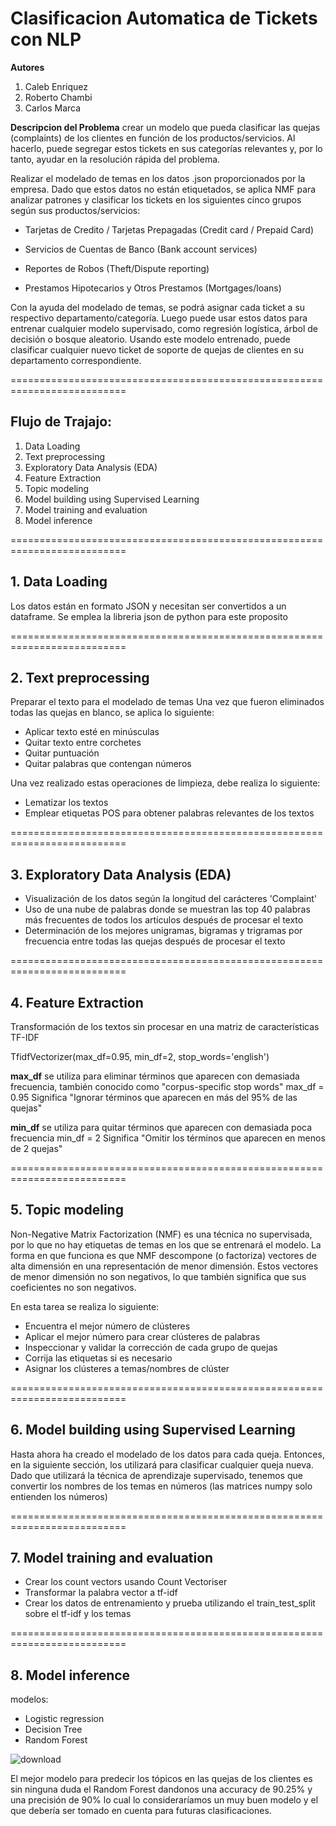 # Clasificacion Automatica de Tickets con NLP

**Autores**
1. Caleb Enriquez
2. Roberto Chambi
3. Carlos Marca



**Descripcion del Problema**
crear un modelo que pueda clasificar las quejas (complaints) de los clientes en función de los productos/servicios. Al hacerlo, puede segregar estos tickets en sus categorías relevantes y, por lo tanto, ayudar en la resolución rápida del problema.

Realizar el modelado de temas en los datos .json proporcionados por la empresa. Dado que estos datos no están etiquetados, se aplica NMF para analizar patrones y clasificar los tickets en los siguientes cinco grupos según sus productos/servicios:

* Tarjetas de Credito / Tarjetas Prepagadas (Credit card / Prepaid Card)

* Servicios de Cuentas de Banco (Bank account services)

* Reportes de Robos (Theft/Dispute reporting)

* Prestamos Hipotecarios y Otros Prestamos (Mortgages/loans)


Con la ayuda del modelado de temas, se podrá asignar cada ticket a su respectivo departamento/categoría. Luego puede usar estos datos para entrenar cualquier modelo supervisado, como regresión logística, árbol de decisión o bosque aleatorio. Usando este modelo entrenado, puede clasificar cualquier nuevo ticket de soporte de quejas de clientes en su departamento correspondiente.



==========================================================================


## Flujo de Trajajo:

1.	Data Loading
2.	Text preprocessing
3.	Exploratory Data Analysis (EDA)
4.	Feature Extraction
5.	Topic modeling
6.	Model building using Supervised Learning
7.	Model training and evaluation
8.	Model inference


==========================================================================


## 1. Data Loading


Los datos están en formato JSON y necesitan ser convertidos a un dataframe. Se emplea la libreria json de python para este proposito


==========================================================================


## 2.	Text preprocessing


Preparar el texto para el modelado de temas
Una vez que fueron eliminados todas las quejas en blanco, se aplica lo siguiente:

* Aplicar texto esté en minúsculas
* Quitar texto entre corchetes
* Quitar puntuación
* Quitar palabras que contengan números

Una vez realizado estas operaciones de limpieza, debe realiza lo siguiente:

* Lematizar los textos
* Emplear etiquetas POS para obtener palabras relevantes de los textos


==========================================================================


## 3.	Exploratory Data Analysis (EDA)

* Visualización de los datos según la longitud del carácteres 'Complaint'
* Uso de una nube de palabras donde se muestran las top 40 palabras más frecuentes de todos los artículos después de procesar el texto
* Determinación de los mejores unigramas, bigramas y trigramas por frecuencia entre todas las quejas después de procesar el texto


==========================================================================


## 4.	Feature Extraction

Transformación de los textos sin procesar en una matriz de características TF-IDF

TfidfVectorizer(max_df=0.95, min_df=2, stop_words='english')

**max_df** se utiliza para eliminar términos que aparecen con demasiada frecuencia, también conocido como "corpus-specific stop words"
max_df = 0.95 Significa "Ignorar términos que aparecen en más del 95% de las quejas"

**min_df** se utiliza para quitar términos que aparecen con demasiada poca frecuencia
min_df = 2 Significa "Omitir los términos que aparecen en menos de 2 quejas"


==========================================================================


## 5.	Topic modeling

Non-Negative Matrix Factorization (NMF) es una técnica no supervisada, por lo que no hay etiquetas de temas en los que se entrenará el modelo. La forma en que funciona es que NMF descompone (o factoriza) vectores de alta dimensión en una representación de menor dimensión. Estos vectores de menor dimensión no son negativos, lo que también significa que sus coeficientes no son negativos.


En esta tarea se realiza lo siguiente:

* Encuentra el mejor número de clústeres
* Aplicar el mejor número para crear clústeres de palabras
* Inspeccionar y validar la corrección de cada grupo de quejas
* Corrija las etiquetas si es necesario
* Asignar los clústeres a temas/nombres de clúster

==========================================================================


## 6.	Model building using Supervised Learning

Hasta ahora ha creado el modelado de los datos para cada queja. Entonces, en la siguiente sección, los utilizará para clasificar cualquier queja nueva.
Dado que utilizará la técnica de aprendizaje supervisado, tenemos que convertir los nombres de los temas en números (las matrices numpy solo entienden los números)

==========================================================================


## 7.	Model training and evaluation

* Crear los count vectors usando Count Vectoriser
* Transformar la palabra vector a tf-idf
* Crear los datos de entrenamiento y prueba utilizando el train_test_split sobre el tf-idf y los temas
	
	
==========================================================================


## 8.	Model inference

modelos:

* Logistic regression
* Decision Tree
* Random Forest

![download](https://user-images.githubusercontent.com/108103579/221389627-961f1753-2eb0-497c-b7f5-ccbb8b8b1667.png)

El mejor modelo para predecir los tópicos en las quejas de los clientes es sin ninguna duda el Random Forest dandonos una accuracy de 90.25% y una precisión de 90% lo cual lo consideraríamos un muy buen modelo y el que debería ser tomado en cuenta para futuras clasificaciones.

